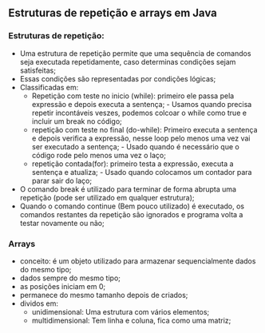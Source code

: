## Estruturas de repetição e arrays em Java

### Estruturas de repetição:

-  Uma estrutura de repetição permite que uma sequência de comandos seja executada repetidamente, caso determinas condições sejam satisfeitas;
-  Essas condições são representadas por condições lógicas;
- Classificadas em:
  - Repetição com teste no inicio (while): primeiro ele passa pela expressão e depois executa a sentença; - Usamos quando precisa repetir incontáveis veszes, podemos colcoar o while como true e incluir um break no código;
  - repetição com teste no final (do-while): Primeiro executa a sentença e depois verifica a expressão, nesse loop pelo menos uma vez vai ser executado a sentença; - Usado quando é necessário que o código rode pelo menos uma vez o laço;
  - repetição contada(for): primeiro testa a expressão, executa a sentença e atualiza; - Usado quando colocamos um contador para parar sair do laço;
-  O comando break é utilizado para terminar de forma abrupta uma repetição (pode ser utilizado em qualquer estrutura);
-  Quando o comando continue (Bem pouco utilizado) é executado, os comandos restantes da repetição são ignorados e programa volta a testar novamente ou não;

### Arrays

- conceito: é um objeto utilizado para armazenar sequencialmente dados do mesmo tipo;
- dados sempre do mesmo tipo;
- as posições iniciam em 0;
- permanece do mesmo tamanho depois de criados;
- dividos em:
  - unidimensional: Uma estrutura com vários elementos;
  - multidimensional: Tem linha e coluna, fica como uma matriz;

